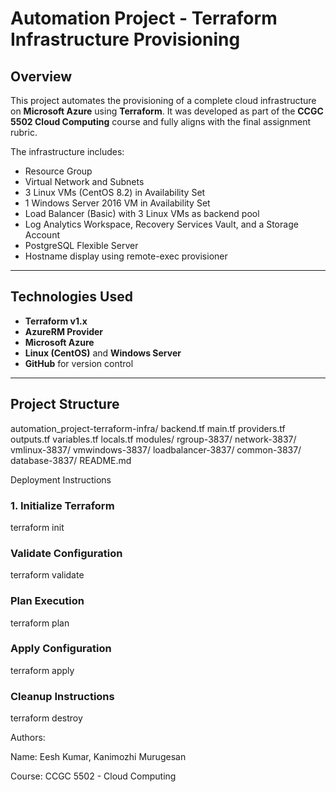 # Automation Project - Terraform Infrastructure Provisioning

##  Overview

This project automates the provisioning of a complete cloud infrastructure on **Microsoft Azure** using **Terraform**. It was developed as part of the **CCGC 5502 Cloud Computing** course and fully aligns with the final assignment rubric.

The infrastructure includes:
- Resource Group
- Virtual Network and Subnets
- 3 Linux VMs (CentOS 8.2) in Availability Set
- 1 Windows Server 2016 VM in Availability Set
- Load Balancer (Basic) with 3 Linux VMs as backend pool
- Log Analytics Workspace, Recovery Services Vault, and a Storage Account
- PostgreSQL Flexible Server
- Hostname display using remote-exec provisioner

---

##  Technologies Used

- **Terraform v1.x**
- **AzureRM Provider**
- **Microsoft Azure**
- **Linux (CentOS)** and **Windows Server**
- **GitHub** for version control

---

##  Project Structure
automation_project-terraform-infra/
 backend.tf
 main.tf
 providers.tf
 outputs.tf
 variables.tf
 locals.tf
 modules/
  rgroup-3837/
  network-3837/
  vmlinux-3837/
  vmwindows-3837/
  loadbalancer-3837/
  common-3837/
  database-3837/
 README.md

Deployment Instructions

### 1. Initialize Terraform
terraform init

### Validate Configuration
terraform validate

### Plan Execution
terraform plan

### Apply Configuration
terraform apply

### Cleanup Instructions
terraform destroy

Authors:

Name: Eesh Kumar, Kanimozhi Murugesan

Course: CCGC 5502 - Cloud Computing
